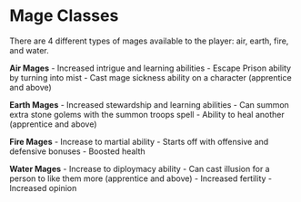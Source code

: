# Mage Classes

There are 4 different types of mages available to the player: air, earth, fire,
and water.

**Air Mages**
    - Increased intrigue and learning abilities
    - Escape Prison ability by turning into mist
    - Cast mage sickness ability on a character (apprentice and above)

**Earth Mages**
    - Increased stewardship and learning abilities
    - Can summon extra stone golems with the summon troops spell
    - Ability to heal another (apprentice and above)

**Fire Mages**
    - Increase to martial ability
    - Starts off with offensive and defensive bonuses
    - Boosted health

**Water Mages**
    - Increase to diploymacy ability
    - Can cast illusion for a person to like them more (apprentice and above)
    - Increased fertility
    - Increased opinion
